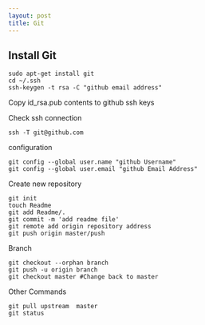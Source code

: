 ```yaml
---
layout: post
title: Git
---
```


## Install Git
<pre><code>sudo apt-get install git
cd ~/.ssh
ssh-keygen -t rsa -C "github email address"
</code></pre>
Copy id_rsa.pub contents to github ssh keys

Check ssh connection
<pre><code>ssh -T git@github.com</code></pre>

configuration
<pre><code>git config --global user.name "github Username"
git config --global user.email "github Email Address" 
</code></pre>

Create new repository
<pre><code>git init
touch Readme
git add Readme/.
git commit -m 'add readme file'
git remote add origin repository address
git push origin master/push
</code></pre>

Branch
<pre><code>git checkout --orphan branch
git push -u origin branch
git checkout master #Change back to master 
</code></pre>

Other Commands
<pre><code>git pull upstream  master
git status
</code></pre>
